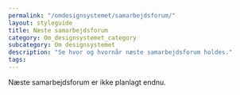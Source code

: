```yaml
---
permalink: "/omdesignsystemet/samarbejdsforum/"
layout: styleguide
title: Næste samarbejdsforum
category: Om_designsystemet_category
subcategory: Om designsystemet
description: "Se hvor og hvornår næste samarbejdsforum holdes."
tags:
---
```

Næste samarbejdsforum er ikke planlagt endnu.